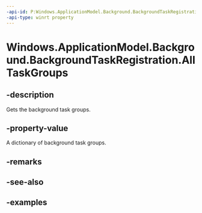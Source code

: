 ```yaml
---
-api-id: P:Windows.ApplicationModel.Background.BackgroundTaskRegistration.AllTaskGroups
-api-type: winrt property
---
```


<!-- Property syntax.
public IMapView<BackgroundTaskRegistrationGroup> AllTaskGroups { get; }
-->

# Windows.ApplicationModel.Background.BackgroundTaskRegistration.AllTaskGroups

## -description
Gets the background task groups.

## -property-value
A dictionary of background task groups.

## -remarks

## -see-also

## -examples
